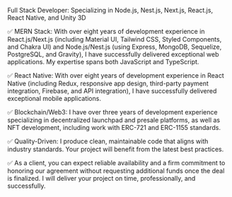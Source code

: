 Full Stack Developer: Specializing in Node.js, Nest.js, Next.js, React.js, React Native, and Unity 3D

✅ MERN Stack: With over eight years of development experience in React.js/Next.js (including Material UI, Tailwind CSS, Styled Components, and Chakra UI) and Node.js/Nest.js (using Express, MongoDB, Sequelize, PostgreSQL, and Gravity), I have successfully delivered exceptional web applications. My expertise spans both JavaScript and TypeScript.

✅ React Native: With over eight years of development experience in React Native (including Redux, responsive app design, third-party payment integration, Firebase, and API integration), I have successfully delivered exceptional mobile applications.  

✅ Blockchain/Web3: I have over three years of development experience specializing in decentralized launchpad and presale platforms, as well as NFT development, including work with ERC-721 and ERC-1155 standards.

✅ Quality-Driven: I produce clean, maintainable code that aligns with industry standards. Your project will benefit from the latest best practices.

✅ As a client, you can expect reliable availability and a firm commitment to honoring our agreement without requesting additional funds once the deal is finalized. I will deliver your project on time, professionally, and successfully.
